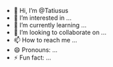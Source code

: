 - 👋 Hi, I’m @Tatiusus
- 👀 I’m interested in ...
- 🌱 I’m currently learning ...
- 💞️ I’m looking to collaborate on ...
- 📫 How to reach me ...
- 😄 Pronouns: ...
- ⚡ Fun fact: ...

<!---
Tatiusus/Tatiusus is a ✨ special ✨ repository because its `README.md` (this file) appears on your GitHub profile.
You can click the Preview link to take a look at your changes.
--->
